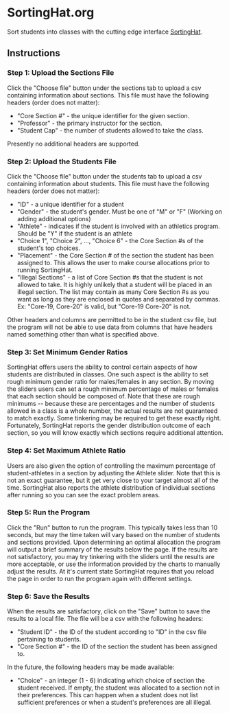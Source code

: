 # SortingHat.org
Sort students into classes with the cutting edge interface <a href="http://www.SortingHat.org">SortingHat</a>.


## Instructions

### Step 1: Upload the Sections File

Click the "Choose file" button under the sections tab to upload a csv containing information about sections. This file must have the following headers (order does not matter):

* "Core Section #" - the unique identifier for the given section. 
* "Professor" - the primary instructor for the section.
* "Student Cap" - the number of students allowed to take the class. 

Presently no additional headers are supported. 

### Step 2: Upload the Students File

Click the "Choose file" button under the students tab to upload a csv containing information about students. This file must have the following headers (order does not matter):

* "ID" - a unique identifier for a student
* "Gender" - the student's gender. Must be one of "M" or "F" (Working on adding additional options)
* "Athlete" - indicates if the student is involved with an athletics program. Should be "Y" if the student is an athlete
* "Choice 1", "Choice 2", ..., "Choice 6" - the Core Section #s of the student's top choices.
* "Placement" - the Core Section # of the section the student has been assigned to. This allows the user to make course allocations prior to running SortingHat. 
* "Illegal Sections" - a list of Core Section #s that the student is not allowed to take.  It is highly unlikely that a student will be placed in an illegal section. The list may contain as many Core Section #s as you want as long as they are enclosed in quotes and separated by commas. Ex: "Core-19, Core-20" is valid, but "Core-19 Core-20" is not.

Other headers and columns are permitted to be in the student csv file, but the program will not be able to use data from columns that have headers named something other than what is specified above.

### Step 3: Set Minimum Gender Ratios

SortingHat offers users the ability to control certain aspects of how students are distributed in classes. One such aspect is the ability to set rough minimum gender ratio for males/females in any section. By moving the sliders users can set a rough minimum percentage of males or females that each section should be composed of. Note that these are rough minimums -- because these are percentages and the number of students allowed in a class is a whole number, the actual results are not guaranteed to match exactly. Some tinkering may be required to get these exactly right. Fortunately, SortingHat reports the gender distribution outcome of each section, so you will know exactly which sections require additional attention.

### Step 4: Set Maximum Athlete Ratio

Users are also given the option of controlling the maximum percentage of student-athletes in a section by adjusting the Athlete slider. Note that this is not an exact guarantee, but it get very close to your target almost all of the time. SortingHat also reports the athlete distribution of individual sections after running so you can see the exact problem areas.

### Step 5: Run the Program

Click the "Run" button to run the program. This typically takes less than 10 seconds, but may the time taken will vary based on the number of students and sections provided. Upon determining an optimal allocation the program will output a brief summary of the results below the page. If the results are not satisfactory, you may try tinkering with the sliders until the results are more acceptable, or use the information provided by the charts to manually adjust the results. At it's current state SortingHat requires that you reload the page in order to run the program again with different settings. 

### Step 6: Save the Results

When the results are satisfactory, click on the "Save" button to save the results to a local file. The file will be a csv with the following headers:

* "Student ID" - the ID of the student according to "ID" in the csv file pertaining to students.
* "Core Section #" - the ID of the section the student has been assigned to.

In the future, the following headers may be made available:

* "Choice" - an integer (1 - 6) indicating which choice of section the student received. If empty, the student was allocated to a section not in their preferences. This can happen when a student does not list sufficient preferences or when a student's preferences are all illegal.
